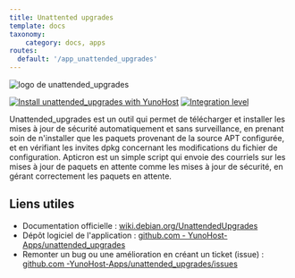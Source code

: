 ```yaml
---
title: Unattented upgrades
template: docs
taxonomy:
    category: docs, apps
routes:
  default: '/app_unattended_upgrades'
---
```


![logo de unattended_upgrades](image://unattended_upgrades_logo.svg?resize=,80)

[![Install unattended_upgrades with YunoHost](https://install-app.yunohost.org/install-with-yunohost.png)](https://install-app.yunohost.org/?app=unattended_upgrades) [![Integration level](https://dash.yunohost.org/integration/unattended_upgrades.svg)](https://dash.yunohost.org/appci/app/unattended_upgrades)

Unattended_upgrades est un outil qui permet de télécharger et installer les mises à jour de sécurité automatiquement et sans surveillance, en prenant soin de n'installer que les paquets provenant de la source APT configurée, et en vérifiant les invites dpkg concernant les modifications du fichier de configuration.
Apticron est un simple script qui envoie des courriels sur les mises à jour de paquets en attente comme les mises à jour de sécurité, en gérant correctement les paquets en attente.

## Liens utiles

+ Documentation officielle : [wiki.debian.org/UnattendedUpgrades](https://wiki.debian.org/UnattendedUpgrades)
+ Dépôt logiciel de l'application : [github.com - YunoHost-Apps/unattended_upgrades](https://github.com/YunoHost-Apps/unattended_upgrades_ynh)
+ Remonter un bug ou une amélioration en créant un ticket (issue) : [github.com -YunoHost-Apps/unattended_upgrades/issues](https://github.com/YunoHost-Apps/unattended_upgrades_ynh/issues)
